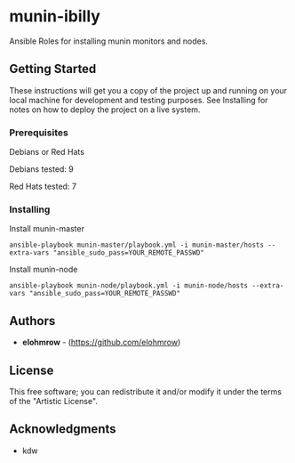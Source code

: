 # munin-ibilly

Ansible Roles for installing munin monitors and nodes.

## Getting Started

These instructions will get you a copy of the project up and running on your local machine for development and testing purposes. See Installing for notes on how to deploy the project on a live system.

### Prerequisites

Debians or Red Hats

Debians tested: 9

Red Hats tested: 7

### Installing

Install munin-master

```
ansible-playbook munin-master/playbook.yml -i munin-master/hosts --extra-vars "ansible_sudo_pass=YOUR_REMOTE_PASSWD"
```

Install munin-node

```
ansible-playbook munin-node/playbook.yml -i munin-node/hosts --extra-vars "ansible_sudo_pass=YOUR_REMOTE_PASSWD"
```

## Authors

* **elohmrow** - (https://github.com/elohmrow)

## License

This free software; you can redistribute it and/or modify it under the terms of the "Artistic License". 

## Acknowledgments

* kdw
